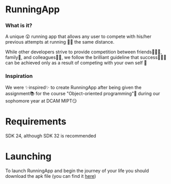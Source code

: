 # RunningApp
### What is it?
A unique 😲 running app that allows any user to compete with his/her previous attempts at running 🏃‍♂️ the same distance. 

While other developers strive to provide competition between friends🧑‍🤝‍🧑, family🤗, and colleagues🧑‍💼, 
we follow the brilliant guideline that success🥇🥈🥉 can be achieved only as a result of competing with your own self 🖖

### Inspiration
We were ✨inspired✨ to create RunningApp after being given the assignment📚 for the course "Object-oriented programming"📩 during our sophomore year at DCAM MIPT😏

# Requirements
SDK 24, although SDK 32 is recommended

# Launching
To launch RunningApp and begin the journey of your life you should download the apk file (you can find it [here](https://github.com/nzelenyy/RunningApp/blob/master/RunningApp.apk))
